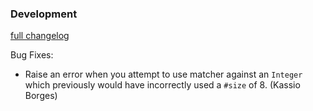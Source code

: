 ### Development
[full changelog](http://github.com/rspec/rspec-collection_matchers/compare/v0.0.2...master)

Bug Fixes:

* Raise an error when you attempt to use matcher against an `Integer`
  which previously would have incorrectly used a `#size` of 8. (Kassio Borges)
